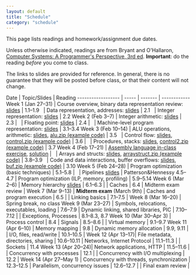 ```yaml
---
layout: default
title: "Schedule"
category: "schedule"
---
```


This page lists readings and homework/assignment due dates.

Unless otherwise indicated, readings are from Bryant and O'Hallaron, [Computer Systems: A Programmer's Perspective, 3rd ed](https://csapp.cs.cmu.edu/).  **Important**: do the reading *before* you come to class.

The links to slides are provided for reference.  In general, there is no guarantee that they will be posted before class, or that their content will not change.

Date               | Topic/Slides | Reading
------------------ | ----- | ------- | ------------
Week 1 (Jan 27–31) | Course overview, binary data representation review: [slides](lectures/lecture01-public.pdf) | 1.1–1.9
&nbsp;             | Data representation, addresses: [slides](lectures/lecture02-public.pdf) | 2.1
&nbsp;             | Integer representation: [slides](lectures/lecture03-public.pdf) | 2.2
Week 2 (Feb 3–7)   | Integer arithmetic: [slides](lectures/lecture04-public.pdf) | 2.3 |
&nbsp;             | Floating point: [slides](lectures/lecture05-public.pdf) | 2.4 |
&nbsp;             | Machine-level program representation: [slides](lectures/lecture06-public.pdf) | 3.1–3.4
Week 3 (Feb 10–14) | ALU operations, arithmetic: [slides](lectures/lecture07-public.pdf), [alu.zip (example code)](lectures/alu.zip) | 3.5
&nbsp;             | Control flow: [slides](lectures/lecture08-public.pdf), [control.zip (example code)](lectures/control.zip) | 3.6 |
&nbsp;             | Procedures, stacks: [slides](lectures/lecture09-public.pdf), [control2.zip (example code)](lectures/control2.zip) | 3.7
Week 4 (Feb 17–21) | [Assembly language in-class exercise](exercise/assembly.html), [solution](exercise/asmExerciseSoln.zip) | 
&nbsp;             | Arrays and structs: [slides](lectures/lecture10-public.pdf), [arraystruct.zip (example code)](lectures/arraystruct.zip) | 3.8–3.9
&nbsp;             | Code and data interactions, buffer overflows: [slides](lectures/lecture11-public.pdf), [buf.zip (example code)](lectures/buf.zip)  | 3.10
Week 5 (Feb 24–28) | Program optimization (basic techniques) | 5.1–5.8 |
&nbsp;             | Pipelines [slides](lectures/lecture13-public.pdf) | Patterson&amp;Hennessy 4.5–4.7
                   | Program optimization (ILP, memory, profiling) | 5.9–5.14
Week 6 (Mar 2–6)   | Memory hierarchy [slides](lectures/lecture15-public.pdf) | 6.1–6.3 |
                   | Caches | 6.4
                   | Midterm exam review |
Week 7 (Mar 9–13)  | **Midterm exam** (March 9th)
                   | Caches and program execution | 6.5 |
                   | Linking basics | 7.1–7.5 |
Week 8 (Mar 16–20) | Spring break, no class
Week 9 (Mar 23–27) | Symbols, relocations, executables, loading | 7.6–7.9
                   | Dynamic linking, shared libraries, PIC | 7.10–7.12 |
                   | Exceptions, Processes | 8.1–8.3, 8.7
Week 10 (Mar 30–Apr 3) | Process control | 8.4
                   | Signals | 8.5–8.6 |
                   | Virtual memory | 9.1–9.7
Week 11 (Apr 6–10) | Memory mapping | 9.8
                   | Dynamic memory allocation | 9.9, 9.11 |
                   | I/O, files, read/write | 10.1–10.5 |
Week 12 (Apr 13–17)| File metadata, directories, sharing | 10.6–10.11
                   | Networks, Internet Protocol | 11.1–11.3 |
                   | Sockets | 11.4
Week 13 (Apr 20–24)| Network applications, HTTP | 11.5–11.6 |
                   | Concurrency with processes | 12.1 |
                   | Concurrency with I/O multiplexing | 12.2 |
Week 14 (Apr 27–May 1) | Concurrency with threads, synchronization | 12.3–12.5
                   | Parallelism, concurrency issues | 12.6–12.7 |
                   | Final exam review |
